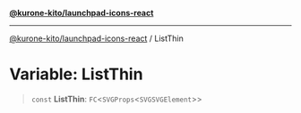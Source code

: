 [**@kurone-kito/launchpad-icons-react**](../README.md)

***

[@kurone-kito/launchpad-icons-react](../globals.md) / ListThin

# Variable: ListThin

> `const` **ListThin**: `FC`\<`SVGProps`\<`SVGSVGElement`\>\>
